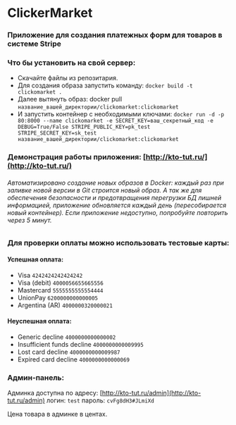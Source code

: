 # ClickerMarket

### Приложение для создания платежных форм для товаров в системе Stripe

### Что бы установить на свой сервер:

- Скачайте файлы из репозитария.
- Для создания образа запустить команду: `docker build -t clickomarket .`
- Далее вытянуть образ: docker pull `название_вашей_директории/clickomarket:clickomarket`
- И запустить контейнер с необходимыми
  ключами: `docker run -d -p 80:8000 --name clickomarket -e SECRET_KEY=ваш_секретный_код -e DEBUG=True/False STRIPE_PUBLIC_KEY=pk_test STRIPE_SECRET_KEY=sk_test название_вашей_директории/clickomarket:clickomarket`

### Демонстрация работы приложения: [http://kto-tut.ru/](http://kto-tut.ru/)

###### Автоматизировано создание новых образов в Docker: каждый раз при заливке новой версии в Git строится новый образ. А так же для обеспечения безопасности и предотвращения перегрузки БД лишней информацией, приложение обновляется каждый день (пересобирается новый контейнер). Если приложение недоступно, попробуйте повторить через 5 минут.

### Для проверки оплаты можно использовать тестовые карты:

#### Успешная оплата:

- Visa    `4242424242424242`
- Visa (debit)    `4000056655665556`
- Mastercard    `5555555555554444`
- UnionPay    `6200000000000005`
- Argentina (AR)    `4000000320000021`

#### Неуспешная оплата:

- Generic decline    `4000000000000002`
- Insufficient funds decline    `4000000000009995`
- Lost card decline    `4000000000009987`
- Expired card decline    `4000000000000069`

### Админ-панель:

Админка доступна по адресу: [http://kto-tut.ru/admin](http://kto-tut.ru/admin)
логин: `test`
пароль: `cvFg8dH3#JLmiXd`

Цена товара в админке в центах.
